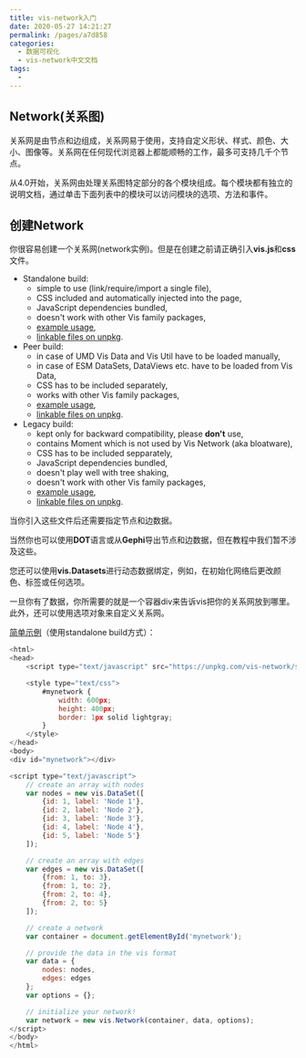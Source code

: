 ```yaml
---
title: vis-network入门
date: 2020-05-27 14:21:27
permalink: /pages/a7d858
categories: 
  - 数据可视化
  - vis-network中文文档
tags: 
  - 
---
```

## Network(关系图)

关系网是由节点和边组成，关系网易于使用，支持自定义形状、样式、颜色、大小、图像等。关系网在任何现代浏览器上都能顺畅的工作，最多可支持几千个节点。

从4.0开始，关系网由处理关系图特定部分的各个模块组成。每个模块都有独立的说明文档，通过单击下面列表中的模块可以访问模块的选项、方法和事件。

## 创建Network

你很容易创建一个关系网(network实例)。但是在创建之前请正确引入**vis.js**和**css**文件。

- Standalone build:
    - simple to use (link/require/import a single file),
    - CSS included and automatically injected into the page,
    - JavaScript dependencies bundled,
    - doesn't work with other Vis family packages,
    - [example usage](https://visjs.github.io/vis-network/examples/network/basic_usage/standalone.html),
    - [linkable files on unpkg](https://unpkg.com/vis-network/standalone/).
- Peer build:
    - in case of UMD Vis Data and Vis Util have to be loaded manually,
    - in case of ESM DataSets, DataViews etc. have to be loaded from Vis Data,
    - CSS has to be included separately,
    - works with other Vis family packages,
    - [example usage](https://visjs.github.io/vis-network/examples/network/basic_usage/peer.html),
    - [linkable files on unpkg](https://unpkg.com/vis-network/peer/).
- Legacy build:
    - kept only for backward compatibility, please **don't** use,
    - contains Moment which is not used by Vis Network (aka bloatware),
    - CSS has to be included sepparately,
    - JavaScript dependencies bundled,
    - doesn't play well with tree shaking,
    - doesn't work with other Vis family packages,
    - [example usage](https://visjs.github.io/vis-network/examples/network/basic_usage/legacy.html),
    - [linkable files on unpkg](https://unpkg.com/vis-network/dist/).

当你引入这些文件后还需要指定节点和边数据。

当然你也可以使用**DOT**语言或从**Gephi**导出节点和边数据，但在教程中我们暂不涉及这些。

您还可以使用**vis.Datasets**进行动态数据绑定，例如，在初始化网络后更改颜色、标签或任何选项。

一旦你有了数据，你所需要的就是一个容器div来告诉vis把你的关系网放到哪里。此外，还可以使用选项对象来自定义关系网。

[简单示例](https://visjs.github.io/vis-network/examples/network/basicUsage.html)（使用standalone build方式）：

```js
<html>
<head>
    <script type="text/javascript" src="https://unpkg.com/vis-network/standalone/umd/vis-network.min.js"></script>

    <style type="text/css">
        #mynetwork {
            width: 600px;
            height: 400px;
            border: 1px solid lightgray;
        }
    </style>
</head>
<body>
<div id="mynetwork"></div>

<script type="text/javascript">
    // create an array with nodes
    var nodes = new vis.DataSet([
        {id: 1, label: 'Node 1'},
        {id: 2, label: 'Node 2'},
        {id: 3, label: 'Node 3'},
        {id: 4, label: 'Node 4'},
        {id: 5, label: 'Node 5'}
    ]);

    // create an array with edges
    var edges = new vis.DataSet([
        {from: 1, to: 3},
        {from: 1, to: 2},
        {from: 2, to: 4},
        {from: 2, to: 5}
    ]);

    // create a network
    var container = document.getElementById('mynetwork');

    // provide the data in the vis format
    var data = {
        nodes: nodes,
        edges: edges
    };
    var options = {};

    // initialize your network!
    var network = new vis.Network(container, data, options);
</script>
</body>
</html>
```

